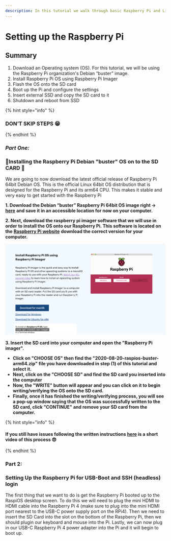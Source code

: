 ```yaml
---
description: In this tutorial we walk through basic Raspberry Pi and Linux Set Up
---
```


# Setting up the Raspberry Pi

## Summary <a id="h.vrhvb96nxxe9"></a>

1. Download an Operating system \(OS\). For this tutorial, we will be using the Raspberry Pi organization's Debian “buster” image.
2. Install Raspberry Pi OS using Raspberry Pi Imager 
3. Flash the OS onto the SD card
4. Boot up the Pi and configure the settings 
5. Insert external SSD and copy the SD card to it
6. Shutdown and reboot from SSD



{% hint style="info" %}
### DON’T SKIP STEPS 😁
{% endhint %}

### _**Part One:**_

###  🍓Installing the Raspberry Pi Debian "buster" OS on to the SD CARD 🥧 <a id="h.lpv6ciisjqp3"></a>

We are going to now download the latest official release of Raspberry Pi 64bit Debian OS. This is the official Linux 64bit OS distribution that is designed for the Raspberry Pi and its arm64 CPU. This makes it stable and very easy to get started with the Raspberry Pi 

**1. Download the Debian “buster” Raspberry Pi 64bit OS image right -&gt;** [**here**](https://downloads.raspberrypi.org/raspios_arm64/images/raspios_arm64-2020-08-24/2020-08-20-raspios-buster-arm64.zip) **and save it in an accessible location for now on your computer.**  


**2. Next, download the raspberry pi imager software that we will use in order to install the OS onto our  Raspberry Pi. This software is located on the** [**Raspberry Pi website**](https://www.raspberrypi.org/software/) **download the correct version for your computer.** 

![](../../.gitbook/assets/screen-shot-2021-03-12-at-5.36.30-pm.png)

 **3. Insert the SD card into your computer and open the "Raspberry Pi imager".**

*  **Click on "CHOOSE OS"  then find the "2020-08-20-raspios-buster-arm64.zip" file you have downloaded in step \(1\) of this tutorial and select it.** 
* **Next, click on the "CHOOSE SD" and find the SD card you inserted into the computer** 
* **Now, the "WRITE" button will appear and you can click on it to begin writing/verifying the OS onto the SD card.**  
* **Finally, once it has finished the writing/verifying process, you will see a pop-up window saying that the OS was successfully written to the SD card, click "CONTINUE" and remove your SD card from the computer.** 

{% hint style="info" %}
#### **If you still have issues following the written instructions** [**here**](https://www.youtube.com/watch?v=J024soVgEeM) **is a short video of this process 😎**
{% endhint %}

### Part 2:

### Setting Up the Raspberry Pi for USB-Boot and SSH \(headless\) login

The first thing that we want to do is get the Raspberry Pi booted up to the RaspiOS desktop screen. To do this we will need to plug the mini HDMI to HDMI cable into the Raspberry Pi 4 \(make sure to plug into the mini HDMI port nearest to the USB-C power supply port on the RPi4\). Then we need to insert the SD Card into the slot on the bottom of the Raspberry Pi, then we should plugin our keyboard and mouse into the Pi. Lastly, we can now plug in our USB-C Raspberry Pi 4 power adapter into the Pi and it will begin to boot up.







### 



